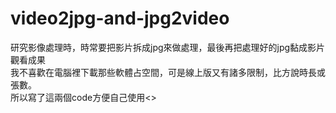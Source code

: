 # video2jpg-and-jpg2video
研究影像處理時，時常要把影片拆成jpg來做處理，最後再把處理好的jpg黏成影片觀看成果<br>
我不喜歡在電腦裡下載那些軟體占空間，可是線上版又有諸多限制，比方說時長或張數。<br>
所以寫了這兩個code方便自己使用<>
